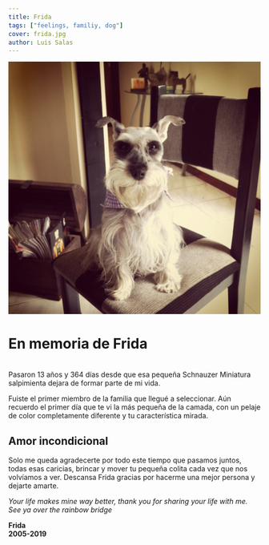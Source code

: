 ```yaml
---
title: Frida
tags: ["feelings, familiy, dog"]
cover: frida.jpg
author: Luis Salas
---
```


![Frida](./frida.jpg)

# En memoria de Frida

\
Pasaron 13 años y 364 días desde que esa pequeña Schnauzer Miniatura salpimienta dejara de formar parte de mi vida.

<!--- Después de recorrer más de 2.000 Km de distancia --->

Fuiste el primer miembro de la familia que llegué a seleccionar. Aún recuerdo el primer día que te vi la más pequeña de la camada, con un pelaje de color completamente diferente y tu característica mirada.

## Amor incondicional

Solo me queda agradecerte por todo este tiempo que pasamos juntos, todas esas caricias, brincar y mover tu pequeña colita cada vez que nos volvíamos a ver. Descansa Frida gracias por hacerme una mejor persona y dejarte amarte.

_Your life makes mine way better, thank you for sharing your life with me._
_See ya over the rainbow bridge_

**Frida**
\
**2005-2019**

